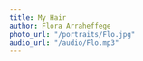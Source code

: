 ```yaml
---
title: My Hair
author: Flora Arraheffege
photo_url: "/portraits/Flo.jpg"
audio_url: "/audio/Flo.mp3"
---
```


